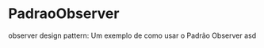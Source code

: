 PadraoObserver
==============

observer design pattern: Um exemplo de como usar o Padrão Observer
asd

